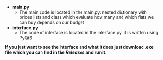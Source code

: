 - **main.py**
  - The main code is located in the main.py: nested dictionary with prices lists and class which evaluate how many and which flats we can buy depends on our budget
- **interface.py**
  - The code of interface is located in the interface.py: it is written using PyQt6
     
**If you just want to see the interface and what it does just download .exe file which you can find in the *Releases* and run it.**
